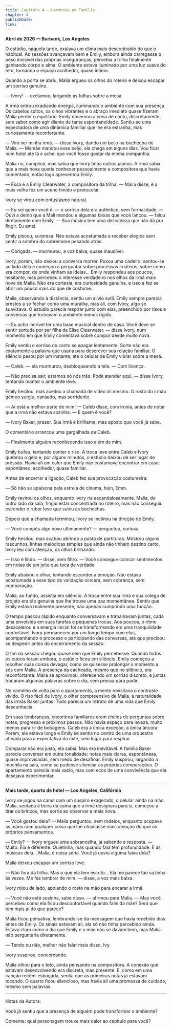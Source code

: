 ```yaml
---
title: Capítulo 4 – Harmonia em Família
chapter: 4
publishDate: 
link: 
---
```


**Abril de 2026 — Burbank, Los Angeles**

O estúdio, naquela tarde, exalava um clima mais descontraído do que o habitual. As sessões avançavam bem e Emily, embora ainda carregasse o peso invisível das próprias inseguranças, percebia a trilha finalmente ganhando corpo e alma. O ambiente estava iluminado por uma luz suave do teto, tornando o espaço acolhedor, quase íntimo.

Quando a porta se abriu, Malia ergueu os olhos do roteiro e deixou escapar um sorriso genuíno.

— Ivory! — exclamou, largando as folhas sobre a mesa.

A irmã entrou irradiando energia, iluminando o ambiente com sua presença. Os cabelos soltos, os olhos vibrantes e o abraço imediato quase fizeram Malia perder o equilíbrio. Emily observou a cena de canto, discretamente, sem saber como agir diante de tanta espontaneidade. Sentiu-se uma espectadora de uma dinâmica familiar que lhe era estranha, mas curiosamente reconfortante.

— Vim ver minha irmã. — disse Ivory, dando um beijo na bochecha de Malia. — Mamãe mandou esse beijo, ela chega em alguns dias. Vou ficar num hotel até lá e achei que você fosse gostar da minha companhia.

Malia riu, cúmplice, mas sabia que Ivory tinha outros planos. A irmã sabia que a mais nova queria conhecer pessoalmente a compositora que havia comentado, então logo apresentou Emily.

— Essa é a Emily Clearwater, a compositora da trilha. — Malia disse, e a mais velha fez um aceno tímido e protocolar.

Ivory se virou com entusiasmo natural.

— Eu sei quem você é. — o sorriso dela era autêntico, sem formalidade. — Ouvi a demo que a Mali mandou e algumas faixas que você lançou. — falou diretamente com Emily. — Sua música tem uma delicadeza que não dá pra fingir. Eu amei.

Emily piscou, surpresa. Não estava acostumada a receber elogios sem sentir a sombra do sobrenome pesando atrás.

— Obrigada. — murmurou, a voz baixa, quase inaudível.

Ivory, porém, não deixou a conversa morrer. Puxou uma cadeira, sentou-se ao lado dela e começou a perguntar sobre processos criativos, sobre como era compor, de onde vinham as ideias... Emily respondeu aos poucos, hesitante, mas percebeu o interesse verdadeiro nos olhos da irmã mais nova de Malia. Não era cortesia, era curiosidade genuína, e isso a fez se abrir um pouco mais do que de costume.

Malia, observando à distância, sentiu um alívio sutil. Emily sempre parecia prestes a se fechar como uma muralha, mas ali, com Ivory, algo se suavizava. O estúdio parecia respirar junto com elas, preenchido por risos e conversas que tornavam o ambiente menos rígido.

— Eu acho incrível ter uma base musical dentro de casa. Você deve se sentir sortuda por ser filha de Elise Clearwater. — disse Ivory, num momento em que Emily comentava sobre compor desde muito nova.

Emily sentiu o sorriso de canto se apagar lentamente. Sorte não era exatamente a palavra que usaria para descrever sua relação familiar. O silêncio pesou por um instante, até o celular de Emily vibrar sobre a mesa.

— Caleb. — ela murmurou, desbloqueando a tela. — Com licença.

— Não precisa sair, estamos só nós três. Pode atender aqui. — disse Ivory, tentando manter o ambiente leve.

Emily hesitou, mas aceitou a chamada de vídeo ali mesmo. O rosto do irmão gêmeo surgiu, cansado, mas sorridente.

— Aí está a melhor parte de mim! — Caleb disse, com ironia, antes de notar que a irmã não estava sozinha. — E quem é você?

— Ivory Baker, prazer. Sua irmã é brilhante, mas aposto que você já sabe.

O comentário arrancou uma gargalhada de Caleb.

— Finalmente alguém reconhecendo isso além de mim.

Emily bufou, tentando conter o riso. A troca leve entre Caleb e Ivory quebrou o gelo e, por alguns minutos, o estúdio deixou de ser lugar de pressão. Havia ali um calor que Emily não costumava encontrar em casa: espontâneo, acolhedor, quase familiar.

Antes de encerrar a ligação, Caleb fez sua provocação costumeira:

— Só não se apaixona pela estrela de cinema, hein, Emm.

Emily revirou os olhos, enquanto Ivory ria escandalosamente. Malia, do outro lado da sala, fingiu estar concentrada no roteiro, mas não conseguiu esconder o rubor leve que subiu às bochechas.

Depois que a chamada terminou, Ivory se inclinou na direção de Emily.

— Você compôs algo novo ultimamente? — perguntou, curiosa.

Emily hesitou, mas acabou abrindo a pasta de partituras. Mostrou alguns rascunhos, linhas melódicas simples que ainda não tinham destino certo. Ivory leu com atenção, os olhos brilhando.

— Isso é lindo. — disse, sem filtro. — Você consegue colocar sentimentos em notas de um jeito que toca de verdade.

Emily abaixou o olhar, tentando esconder a emoção. Não estava acostumada a esse tipo de validação sincera, sem cobrança, sem comparação.

Malia, ao fundo, assistia em silêncio. A troca entre sua irmã e sua colega de projeto era tão genuína que lhe trouxe uma paz momentânea. Sentiu que Emily estava realmente presente, não apenas cumprindo uma função.

O tempo passou rápido enquanto conversavam e trabalhavam juntas, cada uma envolvida em suas tarefas e pequenas trocas. Aos poucos, o ritmo desacelerou e a energia inicial foi se transformando em uma tranquilidade confortável. Ivory permaneceu por um longo tempo com elas, acompanhando o processo e participando das conversas, até que precisou se despedir antes do encerramento da sessão.

O fim da sessão chegou quase sem que Emily percebesse. Quando todos os outros foram embora, o estúdio ficou em silêncio. Emily começou a recolher suas coisas devagar, como se quisesse prolongar o momento a sós com Malia. A presença da cacheada, mesmo que no silêncio, era reconfortante. Malia se aproximou, oferecendo um sorriso discreto, e juntas trocaram algumas palavras sobre o dia, sem pressa para partir.

No caminho de volta para o apartamento, a mente revisitava o contraste vivido. O riso fácil de Ivory, o olhar compreensivo de Malia, a naturalidade das irmãs Baker juntas. Tudo parecia um retrato de uma vida que Emily desconhecia.

Em suas lembranças, encontros familiares eram cheios de perguntas sobre notas, progresso e próximos passos. Não havia espaço para leveza, muito menos para rir de bobagens. Caleb era a única exceção, a única âncora. Porém, ele estava longe e Emily se sentia no centro de uma orquestra afinada para a expectativa da mãe, sem lugar para respirar.

Comparar não era justo, ela sabia. Mas era inevitável. A família Baker parecia conversar em outra tonalidade: notas mais claras, espontâneas, quase improvisadas, sem medo de desafinar. Emily suspirou, largando a mochila na sala, como se pudesse silenciar as próprias comparações. O apartamento parecia mais vazio, mas com ecos de uma convivência que ela desejava experimentar.

---

**Mais tarde, quarto de hotel — Los Angeles, Califórnia**

Ivory se jogou na cama com um suspiro exagerado, o celular ainda na mão. Malia, sentada à beira da cama que a irmã designara para si, começou a tirar os brincos, mas sorria ao observar a mais nova.

— Você gostou dela? — Malia perguntou, sem rodeios, enquanto ocupava as mãos com qualquer coisa que lhe chamasse mais atenção do que os próprios pensamentos.

— Emily? — Ivory ergueu uma sobrancelha, já sabendo a resposta. — Muito. Ela é diferente. Quietinha, mas quando fala tem profundidade. E as músicas dela... Malia, é coisa séria. Você já ouviu alguma faixa dela?

Malia deixou escapar um sorriso leve.

— Não fora da trilha. Mas o que ela tem escrito... Ela me parece tão sozinha às vezes. Me faz lembrar de mim. — disse, a voz mais baixa.

Ivory rolou de lado, apoiando o rosto na mão para encarar a irmã.

— Você não está sozinha, sabe disso. — afirmou para Malia. — Mas você percebeu como ela ficou desconfortável quando falei da mãe? Será que tem mais aí do que parece?

Malia ficou pensativa, lembrando-se da mensagem que havia recebido dias antes de Emily. Os sinais estavam ali, ela só não tinha percebido ainda. Estava claro como o dia que Emily e a mãe não se davam bem, mas Malia não perguntaria diretamente.

— Tendo ou não, melhor não falar mais disso, Ivy.

Ivory suspirou, concordando.

Malia olhou para o teto, ainda pensando na compositora. A conexão que estavam desenvolvendo era discreta, mas presente. E, como em uma canção recém-esboçada, sentia que as primeiras notas já estavam tocando. O quarto ficou silencioso, mas havia ali uma promessa de cuidado, mesmo sem palavras.

---

Notas da Autora:

Você já sentiu que a presença de alguém pode transformar o ambiente?

Comente: qual personagem trouxe mais calor ao capítulo para você?
